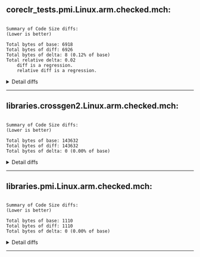 ## coreclr_tests.pmi.Linux.arm.checked.mch:

```

Summary of Code Size diffs:
(Lower is better)

Total bytes of base: 6918
Total bytes of diff: 6926
Total bytes of delta: 8 (0.12% of base)
Total relative delta: 0.02
    diff is a regression.
    relative diff is a regression.
```
<details>

<summary>Detail diffs</summary>

```


Top file regressions (bytes):
           8 : 86823.dasm (2.48% of base)

1 total files with Code Size differences (0 improved, 1 regressed), 3 unchanged.

Top method regressions (bytes):
           8 ( 2.48% of base) : 86823.dasm - <Module>:Main():int

Top method regressions (percentages):
           8 ( 2.48% of base) : 86823.dasm - <Module>:Main():int

1 total methods with Code Size differences (0 improved, 1 regressed), 3 unchanged.

```

</details>

--------------------------------------------------------------------------------

## libraries.crossgen2.Linux.arm.checked.mch:

```

Summary of Code Size diffs:
(Lower is better)

Total bytes of base: 143632
Total bytes of diff: 143632
Total bytes of delta: 0 (0.00% of base)
```
<details>

<summary>Detail diffs</summary>

```


0 total files with Code Size differences (0 improved, 0 regressed), 179 unchanged.

0 total methods with Code Size differences (0 improved, 0 regressed), 179 unchanged.

```

</details>

--------------------------------------------------------------------------------

## libraries.pmi.Linux.arm.checked.mch:

```

Summary of Code Size diffs:
(Lower is better)

Total bytes of base: 1110
Total bytes of diff: 1110
Total bytes of delta: 0 (0.00% of base)
```
<details>

<summary>Detail diffs</summary>

```


0 total files with Code Size differences (0 improved, 0 regressed), 1 unchanged.

0 total methods with Code Size differences (0 improved, 0 regressed), 1 unchanged.

```

</details>

--------------------------------------------------------------------------------
